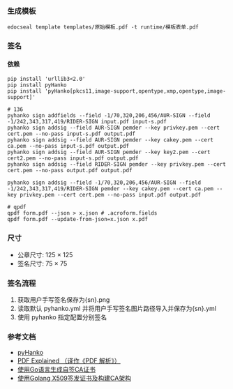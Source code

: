 ### 生成模板
```shell
edocseal template templates/原始模板.pdf -t runtime/模板表单.pdf
```

### 签名

#### 依赖
```shell
pip install 'urllib3<2.0'
pip install pyHanko
pip install 'pyHanko[pkcs11,image-support,opentype,xmp,opentype,image-support]'
```

```shell
# 136
pyhanko sign addfields --field -1/70,320,206,456/AUR-SIGN --field -1/242,343,317,419/RIDER-SIGN input.pdf input-s.pdf
pyhanko sign addsig --field AUR-SIGN pemder --key privkey.pem --cert cert.pem --no-pass input-s.pdf output.pdf
pyhanko sign addsig --field AUR-SIGN pemder --key cakey.pem --cert ca.pem --no-pass input-s.pdf output.pdf
pyhanko sign addsig --field AUR-SIGN pemder --key key2.pem --cert cert2.pem --no-pass input-s.pdf output.pdf
pyhanko sign addsig --field RIDER-SIGN pemder --key privkey.pem --cert cert.pem --no-pass output.pdf output.pdf

pyhanko sign addsig --field -1/70,320,206,456/AUR-SIGN --field -1/242,343,317,419/RIDER-SIGN pemder --key cakey.pem --cert ca.pem --key privkey.pem --cert cert.pem --no-pass input.pdf output.pdf
```

```shell
# qpdf
qpdf form.pdf --json > x.json # .acroform.fields
qpdf form.pdf --update-from-json=x.json x.pdf
```

### 尺寸
 - 公章尺寸: 125 × 125
 - 签名尺寸: 75 × 75

### 签名流程
1. 获取用户手写签名保存为{sn}.png
2. 读取默认 pyhanko.yml 并将用户手写签名图片路径导入并保存为{sn}.yml
3. 使用 pyhanko 指定配置分别签名

### 参考文档
- [pyHanko](https://github.com/MatthiasValvekens/pyHanko)
- [PDF Explained （译作《PDF 解析》）](https://github.com/zxyle/PDF-Explained/blob/master/chapter1.md)
- [使用Go语言生成自签CA证书](https://foreverzmyer.hashnode.dev/go-cert)
- [使用Golang X509签发证书及构建CA架构](https://blog.yeziruo.com/archives/148.html)
